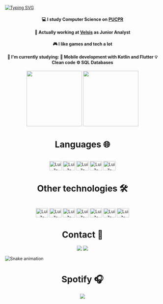 

[![Typing SVG](https://readme-typing-svg.herokuapp.com?color=0996F7&size=25&center=true&vCenter=true&width=1000&lines=%3C+Hi!+I'm+Luiz%2C+welcome+%F0%9F%96%96%F0%9F%8F%BC!+%2F%3E)](https://git.io/typing-svg)

<div align='center'>
   <h4>💻 I study Computer Science on <a href="https://www.pucpr.br/">PUCPR</a></h4>
   <h4>💼 Actually working at <a href="https://velsis.com.br/">Velsis</a> as Junior Analyst</h4>
   <h4>🎮 I like games and tech a lot</h4>
</div>

<div align='center'>
   <h4>📖 I'm currently studying:
      📱 Mobile development with Kotlin and Flutter
      💡 Clean code
      ⚙️ SQL Databases
   </h4>   
</div>
<p align="center">
  <img height="180em" src="https://github-readme-stats.vercel.app/api?username=Zuilinho&show_icons=true&hide_border=true&theme=algolia&include_all_commits=true&count_private=true"/>
  <img height="180em" src="https://github-readme-stats.vercel.app/api/top-langs/?username=Zuilinho&hide_border=true&layout=compact&langs_count=7&theme=algolia"/>
</p>

<div align='center'>
   <h1>Languages 🌐 </h1>
</div>
<div align='center'><br>
  <img align="center" alt="Luiz-Kotlin" height="30" width="40" src="https://cdn.jsdelivr.net/gh/devicons/devicon/icons/kotlin/kotlin-original.svg">
  <img align="center" alt="Luiz-Dart" height="30" width="40" src="https://cdn.jsdelivr.net/gh/devicons/devicon/icons/dart/dart-original.svg">
  <img align="center" alt="Luiz-Java" height="30" width="40" src="https://cdn.jsdelivr.net/gh/devicons/devicon/icons/java/java-original.svg">
  <img align="center" alt="Luiz-Python" height="30" width="40" src="https://cdn.jsdelivr.net/gh/devicons/devicon/icons/python/python-original.svg">
  <img align="center" alt="Luiz-JavaScript" height="30" width="40" src="https://cdn.jsdelivr.net/gh/devicons/devicon/icons/javascript/javascript-original.svg">
</div>
   
<div align='center'>
   <h1>Other technologies 🛠</h1>
</div>
<div align='center'><br>
  <img align="center" alt="Luiz-Android" height="30" width="40" src="https://cdn.jsdelivr.net/gh/devicons/devicon/icons/android/android-plain.svg">
  <img align="center" alt="Luiz-Vscode" height="30" width="40" src="https://cdn.jsdelivr.net/gh/devicons/devicon/icons/vscode/vscode-original.svg">
  <img align="center" alt="Luiz-IntelliJ" height="30" width="40" src="https://cdn.jsdelivr.net/gh/devicons/devicon/icons/intellij/intellij-original.svg">
  <img align="center" alt="Luiz-Androidstudio" height="30" width="40" src="https://cdn.jsdelivr.net/gh/devicons/devicon/icons/androidstudio/androidstudio-original.svg">
  <img align="center" alt="Luiz-MySQL" height="30" width="40" src="https://cdn.jsdelivr.net/gh/devicons/devicon/icons/mysql/mysql-original.svg">
  <img align="center" alt="Luiz-PostgreSQL" height="30" width="40" src="https://cdn.jsdelivr.net/gh/devicons/devicon/icons/postgresql/postgresql-original.svg"/>
  <img align="center" alt="Luiz-Flutter" height="30" width="40" src="https://cdn.jsdelivr.net/gh/devicons/devicon/icons/flutter/flutter-original.svg"/>
</div>   

##
<div align='center'>
   <h1> Contact 📲 </h1>
</div>

<div align='center'>
  <a href="https://www.linkedin.com/in/luiz-henrique-bald%C3%A3o-filho-a89368144/" target="_blank"> <img src="https://img.shields.io/badge/LinkedIn-0077B5?style=for-the-badge&logo=linkedin&logoColor=white" target="_blank"></a>
  <a href = "mailto:luizhbfilho@outlook.com"><img src="https://img.shields.io/badge/Outlook-0078D4?style=for-the-badge&logo=microsoft-outlook&logoColor=white" target="_blank"></a>
</div>

![Snake animation](https://github.com/Zuilinho/Zuilinho/blob/output/github-contribution-grid-snake.svg)

<div align='center'>
   <h1> Spotify 🎧 </h1>
</div>

<p align='center'>
   <img src="https://spotify-now-playing-zuilinho.vercel.app/api/spotify?background_color=0d1117&border_color=0d1117" />
</p>
